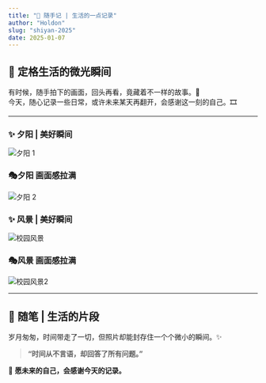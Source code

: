 ```yaml
---
title: "🌿 随手记 | 生活的一点记录"
author: "Holdon"
slug: "shiyan-2025"
date: 2025-01-07
---
```

## 📸 **定格生活的微光瞬间**  

有时候，随手拍下的画面，回头再看，竟藏着不一样的故事。📖  
今天，随心记录一些日常，或许未来某天再翻开，会感谢这一刻的自己。🎞️  

---

### ✨ 夕阳 | 美好瞬间
![夕阳 1](https://www.helloimg.com/i/2025/03/21/67dcbb8e0b078.jpg)

### 🎭夕阳 画面感拉满
![夕阳 2](https://www.helloimg.com/i/2025/03/21/67dcbbeb05a5e.jpg)


### ✨ 风景 | 美好瞬间
![校园风景](https://www.helloimg.com/i/2025/03/21/67dcbb9651133.jpg)

### 🎭风景 画面感拉满
![校园风景2](https://www.helloimg.com/i/2025/03/21/67dcbbaa87519.jpg)

---
## 💭 **随笔 | 生活的片段**  

岁月匆匆，时间带走了一切，但照片却能封存住一个个微小的瞬间。✨  

> **“时间从不言语，却回答了所有问题。”**  

📌 **愿未来的自己，会感谢今天的记录。**